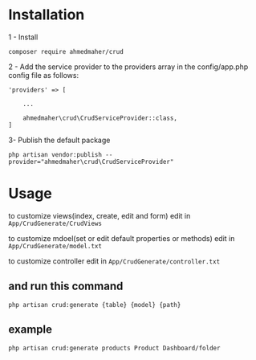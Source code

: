 # Installation

1 - Install
```
composer require ahmedmaher/crud
```


2 - Add the service provider to the providers array in the config/app.php config file as follows:
```
'providers' => [

    ...

    ahmedmaher\crud\CrudServiceProvider::class,
]
```


3- Publish the default package
```
php artisan vendor:publish --provider="ahmedmaher\crud\CrudServiceProvider"
```

# Usage
to customize views(index, create, edit and form) edit in ``` App/CrudGenerate/CrudViews ```

to customize mdoel(set or edit default properties or methods) edit in ``` App/CrudGenerate/model.txt ```

to customize controller edit in ``` App/CrudGenerate/controller.txt ```

## and run this command
```
php artisan crud:generate {table} {model} {path}
```

## example
```
php artisan crud:generate products Product Dashboard/folder
```
